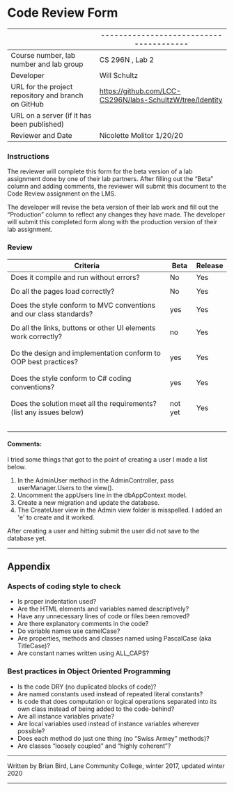 # Code Review Form

|                                                      | --------------------------------------- |
| ---------------------------------------------------- | --------------------------------------- |
| Course  number, lab number and lab group             |  CS  296N , Lab 2                               |
| Developer                                            |  Will Schultz                                    |
| URL  for the project repository and branch on GitHub |  https://github.com/LCC-CS296N/labs-SchultzW/tree/Identity                                   |
| URL  on a server (if it has been published)          |                                         |
| Reviewer  and Date                                   |  Nicolette Molitor 1/20/20                                       |

###  Instructions

The reviewer will complete this form for the beta version of a lab assignment done by one of their lab partners. After filling out the “Beta” column and adding comments, the reviewer will submit this document to the Code Review assignment on the LMS.

The developer will revise the beta version of their lab work and fill out the “Production” column to reflect any changes they have made. The developer will submit this completed form along with the production version of their lab assignment.

### Review

| **Criteria**                                                 | **Beta** | **Release** |
| ------------------------------------------------------------ | -------- | ----------- |
| Does  it compile and run without errors?                     |   No       | Yes |
|                                                              |          |             |
| Do  all the pages load correctly?                            |  No        | Yes |
|                                                              |          |             |
| Does  the style conform to MVC conventions and our class standards? | yes         | Yes |
|                                                              |          |             |
| Do  all the links, buttons or other UI elements work correctly? |   no       | Yes |
|                                                              |          |             |
|                                                              |          |             |
| Do  the design and implementation conform to OOP best practices? |   yes       | Yes |
|                                                              |          |             |
|                                                              |          |             |
| Does  the style conform to C# coding conventions?            |    yes      | Yes |
|                                                              |          |             |
|                                                              |          |             |
| Does  the solution meet all the requirements? (list any issues below) |    not yet      | Yes |
|                                                              |          |             |
|                                                              |          |             |
|                                                              |          |             |
|                                                              |          |             |
|                                                              |          |             |

#### Comments:


I tried some things that got to the point of creating a user I made a list below.
1. In the AdminUser method in the AdminController, pass userManager.Users to the view().
2. Uncomment the appUsers line in the dbAppContext model.
3. Create a new migration and update the database.
4. The CreateUser view in the Admin view folder is misspelled. I added an 'e' to create and it worked.

After creating a user and hitting submit the user did not save to the database yet.





------

 

## Appendix

### Aspects of coding style to check

- Is proper indentation used?
- Are the HTML elements and variables named descriptively?
- Have any unnecessary lines of code or files been removed?
- Are there explanatory comments in the code?
- Do variable names use camelCase? 
- Are properties, methods and classes named using PascalCase (aka TitleCase)?
- Are constant names written using ALL_CAPS?

### Best practices in Object Oriented Programming

- Is the code DRY (no duplicated blocks of code)?
- Are named constants used instead of repeated literal constants?
- Is code that does computation or logical operations separated into its own class instead of being added to the code-behind?
- Are all instance variables private?
- Are local variables used instead of instance variables wherever possible?
- Does each method do just one thing (no “Swiss Armey” methods)?
- Are classes “loosely coupled” and “highly coherent”?

 

------

Written by Brian Bird, Lane Community College, winter 2017, updated winter 2020

------

